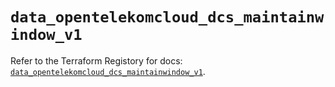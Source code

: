 # `data_opentelekomcloud_dcs_maintainwindow_v1`

Refer to the Terraform Registory for docs: [`data_opentelekomcloud_dcs_maintainwindow_v1`](https://registry.terraform.io/providers/opentelekomcloud/opentelekomcloud/1.34.1/docs/data-sources/dcs_maintainwindow_v1).
